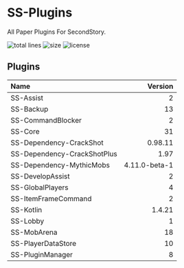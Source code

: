 # SS-Plugins
All Paper Plugins For SecondStory.

![total lines](https://img.shields.io/tokei/lines/github/SecondStoryServer/SS-Plugins) ![size](https://img.shields.io/github/repo-size/SecondStoryServer/SS-Plugins?label=size) ![license](https://img.shields.io/github/license/SecondStoryServer/SS-Plugins)

## Plugins

<!-- Generate Versions -->
| Name | Version |
|:-----|--------:|
| SS-Assist | 2 |
| SS-Backup | 13 |
| SS-CommandBlocker | 2 |
| SS-Core | 31 |
| SS-Dependency-CrackShot | 0.98.11 |
| SS-Dependency-CrackShotPlus | 1.97 |
| SS-Dependency-MythicMobs | 4.11.0-beta-1 |
| SS-DevelopAssist | 2 |
| SS-GlobalPlayers | 4 |
| SS-ItemFrameCommand | 2 |
| SS-Kotlin | 1.4.21 |
| SS-Lobby | 1 |
| SS-MobArena | 18 |
| SS-PlayerDataStore | 10 |
| SS-PluginManager | 8 |
<!-- Generate Versions -->
